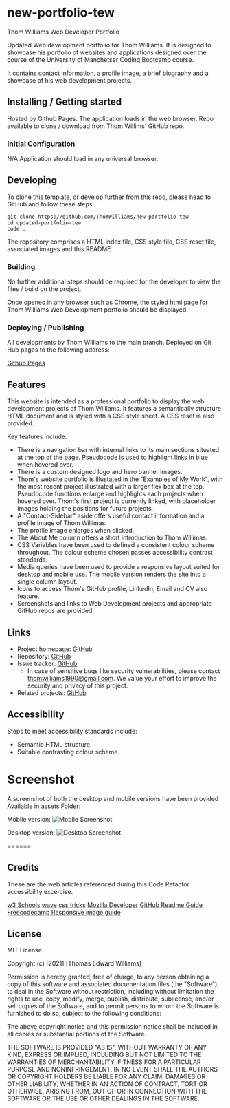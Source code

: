# new-portfolio-tew

Thom Williams Web Developer Portfolio

Updated Web development portfolio for Thom Williams. It is designed to showcase his portfolio of websites and applications designed over the course of the University of Manchetser Coding Bootcamp course. 

It contains contact information, a profile image, a brief biography and a showcase of his web development projects.

## Installing / Getting started

Hosted by Github Pages. The application loads in the web browser. Repo available to clone / download from Thom Willims' GitHub repo. 

### Initial Configuration

N/A Application should load in any universal browser.

## Developing

To clone this template, or develop further from this repo, please head to GitHub and follow these steps:

```shell
git clone https://github.com/ThomWilliams/new-portfolio-tew
cd updated-portfolio-tew
code .
```

The repository comprises a HTML index file, CSS style file, CSS reset file, associated images and this README.

### Building

No further additional steps should be required for the developer to view the files / build on the project.

Once opened in any browser such as Chrome, the styled html page for Thom Williams Web Development portfolio should be displayed. 

### Deploying / Publishing

All developments by Thom Williams to the main branch. Deployed on Git Hub pages to the following address: 

[Github Pages](https://thomwilliams.github.io/new-portfolio-tew/)


## Features

This website is intended as a professional portfolio to display the web development projects of Thom Williams. It features a semantically structure HTML document and is styled with a CSS style sheet. A CSS reset is also provided. 

Key features include:

* There is a navigation bar with internal links to its main sections situated at the top of the page. Pseudocode is used to highlight links in blue when hovered over. 
* There is a custom designed logo and hero banner images.
* Thom's website portfolio is illustated in the "Examples of My Work", with the most recent project illustrated with a larger flex box at the top. Pseudocode functions enlarge and highlights each projects when hovered over. Thom's first project is currently linked, with placeholder images holding the positions for future projects.
* A "Contact-Sidebar" aside offers useful contact information and a profile image of Thom Willimas.
* The profile image enlarges when clicked.
* The About Me column offers a short introduction to Thom Willimas.
* CSS Variables have been used to defined a consistent colour scheme throughout. The colour scheme chosen passes accessibility contrast standards.
* Media queries have been used to provide a responsive layout suited for desktop and mobile use. The mobile version renders the site into a single column layout.
* Icons to access Thom's GitHub profile, LinkedIn, Email and CV also feature.
* Screenshots and links to Web Development projects and appropriate GitHub repos are provided.

## Links

- Project homepage: [GitHub](https://thomwilliams.github.io/new-portfolio-tew/)
- Repository: [GitHub](https://github.com/ThomWilliams/new-portfolio-tew)
- Issue tracker: [GitHub](https://github.com/ThomWilliams/new-portfolio-tew/issues)
  - In case of sensitive bugs like security vulnerabilities, please contact thomwilliams1990@gmail.com. We value your effort to improve the security and privacy of this project.
- Related projects: [GitHub](https://github.com/ThomWilliams)


## Accessibility

Steps to meet accessibility standards include:

* Semantic HTML structure.
* Suitable contrasting colour scheme.


# Screenshot

A screenshot of both the desktop and mobile versions have been provided Available in assets Folder: 

Mobile version: ![Mobile Screenshot](Assets/Screenshots_GIF/Portfolio_Screenshot_desktop.png)

Desktop version: ![Desktop Screenshot](Assets/Screenshots_GIF/portfolio_screenshot_mobile.png)



======
## Credits

These are the web articles referenced during this Code Refactor accessibility excercise. 

[w3 Schools](https://www.w3schools.com/)
[wave](https://wave.webaim.org/)
[css tricks](https://css-tricks.com/)
[Mozilla Developer](https://developer.mozilla.org/en-US/docs/Learn/Accessibility/HTML)
[GitHub Readme Guide](https://github.com/jehna/readme-best-practices)
[Freecodecamp Responsive image guide](https://www.freecodecamp.org/news/css-responsive-image-tutorial/)

## License

MIT License

Copyright (c) [2021] [Thomas Edward Williams]

Permission is hereby granted, free of charge, to any person obtaining a copy
of this software and associated documentation files (the "Software"), to deal
in the Software without restriction, including without limitation the rights
to use, copy, modify, merge, publish, distribute, sublicense, and/or sell
copies of the Software, and to permit persons to whom the Software is
furnished to do so, subject to the following conditions:

The above copyright notice and this permission notice shall be included in all
copies or substantial portions of the Software.

THE SOFTWARE IS PROVIDED "AS IS", WITHOUT WARRANTY OF ANY KIND, EXPRESS OR
IMPLIED, INCLUDING BUT NOT LIMITED TO THE WARRANTIES OF MERCHANTABILITY,
FITNESS FOR A PARTICULAR PURPOSE AND NONINFRINGEMENT. IN NO EVENT SHALL THE
AUTHORS OR COPYRIGHT HOLDERS BE LIABLE FOR ANY CLAIM, DAMAGES OR OTHER
LIABILITY, WHETHER IN AN ACTION OF CONTRACT, TORT OR OTHERWISE, ARISING FROM,
OUT OF OR IN CONNECTION WITH THE SOFTWARE OR THE USE OR OTHER DEALINGS IN THE
SOFTWARE.